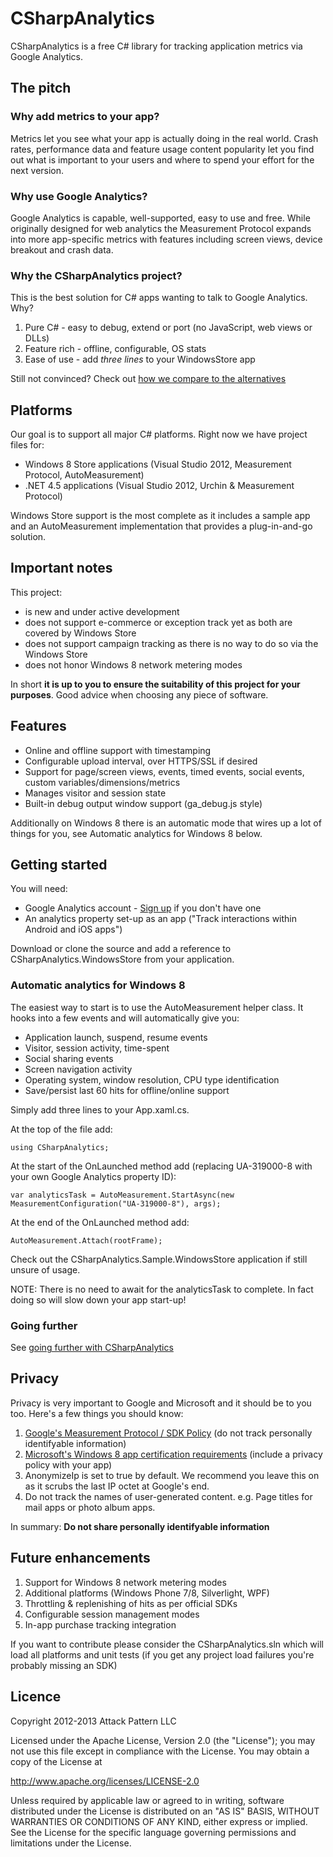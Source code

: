 # CSharpAnalytics

CSharpAnalytics is a free C# library for tracking application metrics via Google Analytics.

## The pitch

### Why add metrics to your app?

Metrics let you see what your app is actually doing in the real world. Crash rates, performance data and feature usage content popularity let you find out what is important to your users and where to spend your effort for the next version.

### Why use Google Analytics?

Google Analytics is capable, well-supported, easy to use and free. While originally designed for web analytics the Measurement Protocol expands into more app-specific metrics with features including screen views, device breakout and crash data.

### Why the CSharpAnalytics project?

This is the best solution for C# apps wanting to talk to Google Analytics. Why?

1. Pure C# - easy to debug, extend or port (no JavaScript, web views or DLLs)
1. Feature rich - offline, configurable, OS stats
1. Ease of use - add *three lines* to your WindowsStore app

Still not convinced? Check out [how we compare to the alternatives](https://github.com/AttackPattern/CSharpAnalytics/wiki/Comparison)

## Platforms

Our goal is to support all major C# platforms. Right now we have project files for:

* Windows 8 Store applications (Visual Studio 2012, Measurement Protocol, AutoMeasurement)
* .NET 4.5 applications (Visual Studio 2012, Urchin & Measurement Protocol)

Windows Store support is the most complete as it includes a sample app and an AutoMeasurement implementation that provides a plug-in-and-go solution.

## Important notes

This project:

* is new and under active development
* does not support e-commerce or exception track yet as both are covered by Windows Store
* does not support campaign tracking as there is no way to do so via the Windows Store
* does not honor Windows 8 network metering modes

In short **it is up to you to ensure the suitability of this project for your purposes**. Good advice when choosing any piece of software.

## Features

* Online and offline support with timestamping
* Configurable upload interval, over HTTPS/SSL if desired
* Support for page/screen views, events, timed events, social events, custom variables/dimensions/metrics
* Manages visitor and session state
* Built-in debug output window support (ga_debug.js style)

Additionally on Windows 8 there is an automatic mode that wires up a lot of things for you, see Automatic analytics for Windows 8 below.

## Getting started

You will need:

* Google Analytics account - [Sign up](http://analytics.google.com) if you don't have one
* An analytics property set-up as an app ("Track interactions within Android and iOS apps")

Download or clone the source and add a reference to CSharpAnalytics.WindowsStore from your application.

### Automatic analytics for Windows 8

The easiest way to start is to use the AutoMeasurement helper class. It hooks into a few events and will automatically give you:

* Application launch, suspend, resume events
* Visitor, session activity, time-spent
* Social sharing events
* Screen navigation activity
* Operating system, window resolution, CPU type identification
* Save/persist last 60 hits for offline/online support

Simply add three lines to your App.xaml.cs.

At the top of the file add:

`using CSharpAnalytics;`

At the start of the OnLaunched method add (replacing UA-319000-8 with your own Google Analytics property ID):

`var analyticsTask = AutoMeasurement.StartAsync(new MeasurementConfiguration("UA-319000-8"), args);`

At the end of the OnLaunched method add:

`AutoMeasurement.Attach(rootFrame);`

Check out the CSharpAnalytics.Sample.WindowsStore application if still unsure of usage.

NOTE: There is no need to await for the analyticsTask to complete. In fact doing so will slow down your app start-up!

### Going further

See [going further with CSharpAnalytics](https://github.com/AttackPattern/CSharpAnalytics/wiki/Going-further)

## Privacy

Privacy is very important to Google and Microsoft and it should be to you too. Here's a few things you should know:

1. [Google's Measurement Protocol / SDK Policy](https://developers.google.com/analytics/devguides/collection/protocol/policy) (do not track personally identifyable information)
1. [Microsoft's Windows 8 app certification requirements](http://msdn.microsoft.com/en-us/library/windows/apps/hh694083.aspx) (include a privacy policy with your app)
1. AnonymizeIp is set to true by default. We recommend you leave this on as it scrubs the last IP octet at Google's end.
1. Do not track the names of user-generated content. e.g. Page titles for mail apps or photo album apps.
 
In summary: **Do not share personally identifyable information**

## Future enhancements

1. Support for Windows 8 network metering modes
1. Additional platforms (Windows Phone 7/8, Silverlight, WPF)
1. Throttling & replenishing of hits as per official SDKs
1. Configurable session management modes
1. In-app purchase tracking integration

If you want to contribute please consider the CSharpAnalytics.sln which will load all platforms and unit tests (if you get any project load failures you're probably missing an SDK)

## Licence

Copyright 2012-2013 Attack Pattern LLC

Licensed under the Apache License, Version 2.0 (the "License"); you may not use this file except in compliance with the License. You may obtain a copy of the License at

http://www.apache.org/licenses/LICENSE-2.0

Unless required by applicable law or agreed to in writing, software distributed under the License is distributed on an "AS IS" BASIS, WITHOUT WARRANTIES OR CONDITIONS OF ANY KIND, either express or implied. See the License for the specific language governing permissions and limitations under the License.
